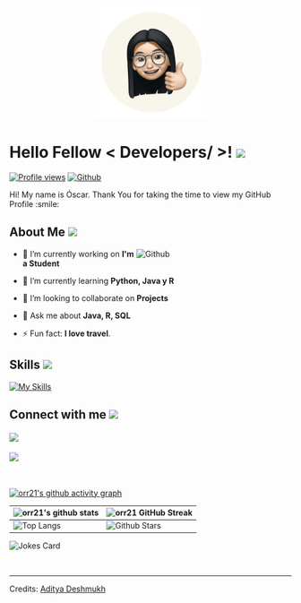<p align="center">
    <img width="200" src="https://github.com/Kathryn-Jie/Kathryn-Jie/blob/main/kathryn.png">
</p>

<h1> Hello Fellow < Developers/ >! <img src = "https://raw.githubusercontent.com/MartinHeinz/MartinHeinz/master/wave.gif" width = 30px> </h1>
<p align='center'>
</p>


[![Profile views](https://visitcount.itsvg.in/api?id=orr21&icon=0&color=2)](https://visitcount.itsvg.in)
[![Github](https://img.shields.io/github/followers/orr21?label=Follow&style=social)](https://github.com/orr21)

<div size='20px'> Hi! My name is Óscar. Thank You for taking the time to view my GitHub Profile :smile: 
</div>

<h2> About Me <img src = "https://media0.giphy.com/media/KDDpcKigbfFpnejZs6/giphy.gif?cid=ecf05e47oy6f4zjs8g1qoiystc56cu7r9tb8a1fe76e05oty&rid=giphy.gif" width = 100px></h2>

<img width="55%" align="right" alt="Github" src="https://raw.githubusercontent.com/onimur/.github/master/.resources/git-header.svg" />

- 🔭 I’m currently working on  **I'm a Student**
  
- 🌱 I’m currently learning **Python, Java y R** 
  
- 👯 I’m looking to collaborate on **Projects**
  
- 💬 Ask me about **Java, R, SQL**
  
- ⚡ Fun fact: **I love travel**.

<h2> Skills <img src = "https://media2.giphy.com/media/QssGEmpkyEOhBCb7e1/giphy.gif?cid=ecf05e47a0n3gi1bfqntqmob8g9aid1oyj2wr3ds3mg700bl&rid=giphy.gif" width = 32px> </h2>

[![My Skills](https://skillicons.dev/icons?i=java,python,r,git,mysql,sqlite,html,css)](https://skillicons.dev)


<h2> Connect with me <img src='https://raw.githubusercontent.com/ShahriarShafin/ShahriarShafin/main/Assets/handshake.gif' width="100px"> </h2>
<a href = 'https://www.linkedin.com/in/orr21/'> <img width = '32px' align= 'center' src="https://raw.githubusercontent.com/rahulbanerjee26/githubAboutMeGenerator/main/icons/linked-in-alt.svg"/></a> 
<br>
<br>
<a href = 'https://www.github.com/orr21'> <img width = '32px' align= 'center' src="https://raw.githubusercontent.com/rahulbanerjee26/githubAboutMeGenerator/main/icons/github.svg"/></a>
<br>
<br>
<br>

[![orr21's github activity graph](https://github-readme-activity-graph.vercel.app/graph?username=orr21&theme=react-dark)](https://github.com/ashutosh00710/github-readme-activity-graph)

| ![orr21's github stats](https://github-readme-stats.vercel.app/api?username=orr21&show_icons=true&theme=tokyonight) | ![orr21 GitHub Streak](https://github-readme-streak-stats.herokuapp.com/?user=orr21&theme=tokyonight) |
| --- | --- |
| ![Top Langs](https://github-readme-stats.vercel.app/api/top-langs/?username=orr21&theme=tokyonight) | ![Github Stars](https://github-readme-stats.vercel.app/api?username=orr21&show_icons=true&locale=en&count_private=true&hide_rank=true&custom_title=My%20GitHub%20Stats&disable_animations=true&theme=tokyonight) |

![Jokes Card](https://readme-jokes.vercel.app/api?theme=tokyonight)


<br>


-----
Credits: [Aditya Deshmukh](https://github.com/Aditya664)
